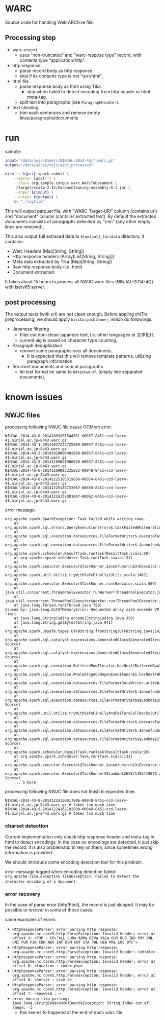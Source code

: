 # WARC

Source code for handling Web ARChive file.

## Processing step

- warc record
    - uses "non-truncated" and "warc-respose type" record, with contents type "application/http".
- http response
    - parse record body as http response.
    - skip if its contents type is not "text/html".
- html file
    - parse response body as html using Tika.
        - skip when failed to detect encoding from http header or html meta-tag.
    - split text into paragraphs (see `ParagraphHandler`).
- text cleaning
    - trim each sentences and remove empty lines/paragraphs/documents.


# run

sample:

```bash
input="/data/nwjc/01warc/NINJAL-2014-4Q/*.warc.gz"
output="/data/works/nwjc/warc_processed"

nice -n ${pri} spark-submit \
    --master local[*] \
    --class org.sample.corpus.warc.WarcToDocument \
    ./target/scala-2.12/CorpusCleaning-assembly-0.1.jar \
    --input ${input} \
    --output ${output} \
    &> "./logfile"
```

This will output parquet file, with "WARC-Target-URI" column (contains url) and "document" column (contains extracted text).
By default the extracted documents consists of paragraphs delimited by "\n\n" (any other empty lines are removed).

This also output full extraced data to `${output}_fulldata` directory.
It contains:
- Warc Headers (Map[String, String])
- Http response headers (Array[List[String, String]])
- Meta data extracted by Tika (Map[String, String])
- Raw http response body (i.e. html)
- Document extracted

It takes about 15 hours to process all NWJC warc files (NINJAL-2014-4Q) with lserv65 server.

## post processing

The output texts (with url) are not clean enough. Before appling chiTra preprocessing, we should apply `WarcCorpusCleaner`, which do followings:

- Japanese filtering
    - filter out non-clean-japanese text, i.e. other languages or 文字化け.
    - current alg is based on character type counting.
- Paragraph deduplication
    - remove same paragraphs over all documents.
        - It is expected that this will remove template patterns, utilizing paragraph information.
- Rm short documents and concat paragraphs
    - let text format be same to `04textwourl` (empty line separated documents).



# known issues

## NWJC files

processing following NWJC file cause OOMem error.

```
NINJAL-2014-4Q-0-20141009201544561-00057-8451~ccd-lserv-41.ninjal.ac.jp~8443.warc.gz
NINJAL-2014-4Q-1-20141027224725889-00057-8451~ccd-lserv-41.ninjal.ac.jp~8443.warc.gz
NINJAL-2014-4Q-2-20141028000402869-00057-8451~ccd-lserv-41.ninjal.ac.jp~8443.warc.gz
NINJAL-2014-4Q-5-20141109091900026-00057-8451~ccd-lserv-41.ninjal.ac.jp~8443.warc.gz
NINJAL-2014-4Q-6-20141109093235033-00048-8451~ccd-lserv-41.ninjal.ac.jp~8443.warc.gz
NINJAL-2014-4Q-8-20141225105319606-00054-8451~ccd-lserv-41.ninjal.ac.jp~8443.warc.gz
NINJAL-2014-4Q-8-20141225183733967-00056-8451~ccd-lserv-41.ninjal.ac.jp~8443.warc.gz
NINJAL-2014-4Q-8-20141226152801007-00062-8451~ccd-lserv-41.ninjal.ac.jp~8443.warc.gz
```

error message:
```
org.apache.spark.SparkException: Task failed while writing rows.
	at org.apache.spark.sql.errors.QueryExecutionErrors$.taskFailedWhileWritingRowsError(QueryExecutionErrors.scala:500)
	at org.apache.spark.sql.execution.datasources.FileFormatWriter$.executeTask(FileFormatWriter.scala:321)
	at org.apache.spark.sql.execution.datasources.FileFormatWriter$.$anonfun$write$16(FileFormatWriter.scala:229)
	at org.apache.spark.scheduler.ResultTask.runTask(ResultTask.scala:90)
	at org.apache.spark.scheduler.Task.run(Task.scala:131)
	at org.apache.spark.executor.Executor$TaskRunner.$anonfun$run$3(Executor.scala:506)
	at org.apache.spark.util.Utils$.tryWithSafeFinally(Utils.scala:1462)
	at org.apache.spark.executor.Executor$TaskRunner.run(Executor.scala:509)
	at java.util.concurrent.ThreadPoolExecutor.runWorker(ThreadPoolExecutor.java:1149)
	at java.util.concurrent.ThreadPoolExecutor$Worker.run(ThreadPoolExecutor.java:624)
	at java.lang.Thread.run(Thread.java:750)
Caused by: java.lang.OutOfMemoryError: Requested array size exceeds VM limit
	at java.lang.StringCoding.encode(StringCoding.java:350)
	at java.lang.String.getBytes(String.java:941)
	at org.apache.spark.unsafe.types.UTF8String.fromString(UTF8String.java:142)
	at org.apache.spark.sql.catalyst.expressions.GeneratedClass$GeneratedIteratorForCodegenStage1.serializefromobject_doConsume_0$(Unknown Source)
	at org.apache.spark.sql.catalyst.expressions.GeneratedClass$GeneratedIteratorForCodegenStage1.processNext(Unknown Source)
	at org.apache.spark.sql.execution.BufferedRowIterator.hasNext(BufferedRowIterator.java:43)
	at org.apache.spark.sql.execution.WholeStageCodegenExec$$anon$1.hasNext(WholeStageCodegenExec.scala:759)
	at org.apache.spark.sql.execution.datasources.FileFormatDataWriter.writeWithIterator(FileFormatDataWriter.scala:91)
	at org.apache.spark.sql.execution.datasources.FileFormatWriter$.$anonfun$executeTask$1(FileFormatWriter.scala:304)
	at org.apache.spark.sql.execution.datasources.FileFormatWriter$$$Lambda$2929/1423358696.apply(Unknown Source)
	at org.apache.spark.util.Utils$.tryWithSafeFinallyAndFailureCallbacks(Utils.scala:1496)
	at org.apache.spark.sql.execution.datasources.FileFormatWriter$.executeTask(FileFormatWriter.scala:311)
	at org.apache.spark.sql.execution.datasources.FileFormatWriter$.$anonfun$write$16(FileFormatWriter.scala:229)
	at org.apache.spark.sql.execution.datasources.FileFormatWriter$$$Lambda$2790/2138055926.apply(Unknown Source)
	at org.apache.spark.scheduler.ResultTask.runTask(ResultTask.scala:90)
	at org.apache.spark.scheduler.Task.run(Task.scala:131)
	at org.apache.spark.executor.Executor$TaskRunner.$anonfun$run$3(Executor.scala:506)
	at org.apache.spark.executor.Executor$TaskRunner$$Lambda$2658/1453419079.apply(Unknown Source)
	... 5 more
```

processing following NWJC file does not finish in expected time.

```
NINJAL-2014-4Q-8-20141224150017006-00048-8451~ccd-lserv-41.ninjal.ac.jp~8443.warc.gz # takes too much time
NINJAL-2014-4Q-9-20141224162102808-00048-8451~ccd-lserv-41.ninjal.ac.jp~8443.warc.gz # takes too much time
```

### charset detection

Current implementation only check http response header and meta-tag in html to detect encodings.
In the case no encodings are detected, it just skip the record.
It is also problematic to rely on them, since sometimes wrong information is provided.

We should introduce some encoding detection tool for this problem.

error message logged when encoding detection failed:
`org.apache.tika.exception.TikaException: Failed to detect the character encoding of a document`.


### error recovery

In the case of parse error (http/html), the record is just skipped.
It may be possible to recover in some of those cases.

same examples of errors:
- `HttpResponseParser: error parsing http response: org.apache.hc.core5.http.ParseException: Invalid header; error at offset 3: <P3P : CP="ALL CURa ADMa DEVa TAIa OUR BUS IND PHY ONL UNI PUR FIN COM NAV INT DEM CNT STA POL HEA PRE LOC OTC">`
- `HttpResponseParser: error parsing http response: org.apache.hc.core5.http.ParseException: Invalid header: <<html>>`
- `HttpResponseParser: error parsing http response: org.apache.hc.core5.http.ParseException: Invalid header; error at offset 8: <location : index.php>`
- `HttpResponseParser: error parsing http response: org.apache.hc.core5.http.ParseException: Invalid header; error at offset 6: <Server : Live 5>`
- `HttpResponseParser: error parsing http response: org.apache.hc.core5.http.ParseException: Invalid header; error at offset 7: <keyword : >`
- `error during tika parsing: java.lang.StringIndexOutOfBoundsException: String index out of range: -1`
  - this seems to happend at the end of each warc file.

